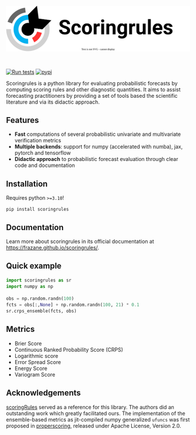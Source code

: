 <p align="center">
  <img src="docs/assets/images/banner.svg#only-light" />
</p>

<br>

[![Run tests](https://github.com/frazane/scoringrules/actions/workflows/run_tests.yml/badge.svg?branch=main)](https://github.com/frazane/scoringrules/actions/workflows/run_tests.yml)
[![pypi](https://img.shields.io/pypi/v/scoringrules.svg?colorB=<brightgreen>)](https://pypi.python.org/pypi/scoringrules/)

Scoringrules is a python library for evaluating probabilistic forecasts by computing
scoring rules and other diagnostic quantities. It aims to assist forecasting practitioners by
providing a set of tools based the scientific literature and via its didactic approach.

## Features

- **Fast** computations of several probabilistic univariate and multivariate verification metrics
- **Multiple backends**: support for numpy (accelerated with numba), jax, pytorch and tensorflow
- **Didactic approach** to probabilistic forecast evaluation through clear code and documentation

## Installation
Requires python `>=3.10`!

```
pip install scoringrules
```

## Documentation

Learn more about scoringrules in its official documentation at https://frazane.github.io/scoringrules/.


## Quick example
```python
import scoringrules as sr
import numpy as np

obs = np.random.randn(100)
fcts = obs[:,None] + np.random.randn(100, 21) * 0.1
sr.crps_ensemble(fcts, obs)
```

## Metrics
- Brier Score
- Continuous Ranked Probability Score (CRPS)
- Logarithmic score
- Error Spread Score
- Energy Score
- Variogram Score

## Acknowledgements
[scoringRules](https://cran.r-project.org/web/packages/scoringRules/index.html) served as a reference for this library. The authors did an outstanding work which greatly facilitated ours. The implementation of the ensemble-based metrics as jit-compiled numpy generalized `ufuncs` was first proposed in [properscoring](https://github.com/properscoring/properscoring), released under Apache License, Version 2.0.
